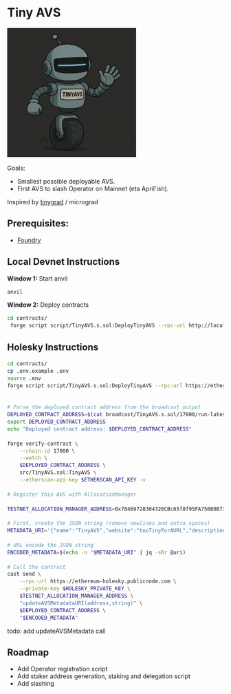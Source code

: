 # Tiny AVS

<img src="assets/tinyavs.png" width="300"/>

Goals:
- Smallest possible deployable AVS.
- First AVS to slash Operator on Mainnet (eta April'ish).

Inspired by [tinygrad](https://github.com/tinygrad/tinygrad) / micrograd

## Prerequisites:

* [Foundry](https://book.getfoundry.sh/getting-started/installation)

## Local Devnet Instructions

**Window 1:** Start anvil
```bash
anvil
```

**Window 2:** Deploy contracts
```bash
cd contracts/
 forge script script/TinyAVS.s.sol:DeployTinyAVS --rpc-url http://localhost:8545 --broadcast --private-key 0xac0974bec39a17e36ba4a6b4d238ff944bacb478cbed5efcae784d7bf4f2ff80
```

## Holesky Instructions
```bash
cd contracts/
cp .env.example .env
source .env
forge script script/TinyAVS.s.sol:DeployTinyAVS --rpc-url https://ethereum-holesky.publicnode.com --broadcast --private-key $HOLESKY_PRIVATE_KEY


# Parse the deployed contract address from the broadcast output
DEPLOYED_CONTRACT_ADDRESS=$(cat broadcast/TinyAVS.s.sol/17000/run-latest.json | jq -r '.transactions[0].contractAddress')
export DEPLOYED_CONTRACT_ADDRESS
echo "Deployed contract address: $DEPLOYED_CONTRACT_ADDRESS"

forge verify-contract \
    --chain-id 17000 \
    --watch \
    $DEPLOYED_CONTRACT_ADDRESS \
    src/TinyAVS.sol:TinyAVS \
    --etherscan-api-key $ETHERSCAN_API_KEY -v

# Register this AVS with AllocationManager

TESTNET_ALLOCATION_MANAGER_ADDRESS=0x78469728304326CBc65f8f95FA756B0B73164462

# First, create the JSON string (remove newlines and extra spaces)
METADATA_URI='{"name":"TinyAVS","website":"tooTinyForAURL","description":"Absolute smallest AVS possible","logo":"https://github.com/wesfloyd/tiny-avs/blob/main/assets/tinyavs.png?raw=true","twitter":"https://x.com/weswfloyd"}'

# URL encode the JSON string
ENCODED_METADATA=$(echo -n "$METADATA_URI" | jq -sRr @uri)

# Call the contract
cast send \
    --rpc-url https://ethereum-holesky.publicnode.com \
    --private-key $HOLESKY_PRIVATE_KEY \
    $TESTNET_ALLOCATION_MANAGER_ADDRESS \
    "updateAVSMetadataURI(address,string)" \
    $DEPLOYED_CONTRACT_ADDRESS \
    "$ENCODED_METADATA"


```


todo: add updateAVSMetadata call



## Roadmap

* Add Operator registration script
* Add staker address generation, staking and delegation script
* Add slashing

